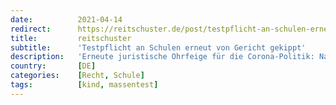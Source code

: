 ```yaml
---
date:          2021-04-14
redirect:      https://reitschuster.de/post/testpflicht-an-schulen-erneut-von-gericht-gekippt/
title:         reitschuster
subtitle:      'Testpflicht an Schulen erneut von Gericht gekippt'
description:   'Erneute juristische Ohrfeige für die Corona-Politik: Nach Weimar, Weilheim und Arnsberg gibt es jetzt ein weiteres Urteil gegen die Corona-Maßnahmen. Das Verwaltungsgericht Magdeburg untersagte die Testpflicht an Schulen – vorerst für drei Tage.'
country:       [DE]
categories:    [Recht, Schule]
tags:          [kind, massentest]
---
```

